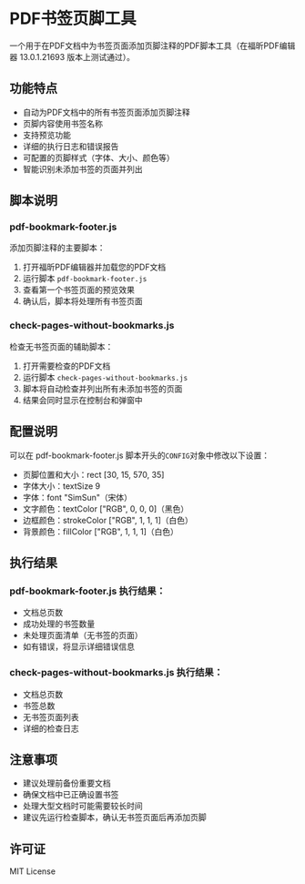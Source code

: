 # PDF书签页脚工具

一个用于在PDF文档中为书签页面添加页脚注释的PDF脚本工具（在福昕PDF编辑器 13.0.1.21693 版本上测试通过）。

## 功能特点

- 自动为PDF文档中的所有书签页面添加页脚注释
- 页脚内容使用书签名称
- 支持预览功能
- 详细的执行日志和错误报告
- 可配置的页脚样式（字体、大小、颜色等）
- 智能识别未添加书签的页面并列出

## 脚本说明

### pdf-bookmark-footer.js
添加页脚注释的主要脚本：
1. 打开福昕PDF编辑器并加载您的PDF文档
2. 运行脚本 `pdf-bookmark-footer.js`
3. 查看第一个书签页面的预览效果
4. 确认后，脚本将处理所有书签页面

### check-pages-without-bookmarks.js
检查无书签页面的辅助脚本：
1. 打开需要检查的PDF文档
2. 运行脚本 `check-pages-without-bookmarks.js`
3. 脚本将自动检查并列出所有未添加书签的页面
4. 结果会同时显示在控制台和弹窗中

## 配置说明

可以在 pdf-bookmark-footer.js 脚本开头的`CONFIG`对象中修改以下设置：

- 页脚位置和大小：rect [30, 15, 570, 35]
- 字体大小：textSize 9
- 字体：font "SimSun"（宋体）
- 文字颜色：textColor ["RGB", 0, 0, 0]（黑色）
- 边框颜色：strokeColor ["RGB", 1, 1, 1]（白色）
- 背景颜色：fillColor ["RGB", 1, 1, 1]（白色）

## 执行结果

### pdf-bookmark-footer.js 执行结果：
- 文档总页数
- 成功处理的书签数量
- 未处理页面清单（无书签的页面）
- 如有错误，将显示详细错误信息

### check-pages-without-bookmarks.js 执行结果：
- 文档总页数
- 书签总数
- 无书签页面列表
- 详细的检查日志

## 注意事项

- 建议处理前备份重要文档
- 确保文档中已正确设置书签
- 处理大型文档时可能需要较长时间
- 建议先运行检查脚本，确认无书签页面后再添加页脚

## 许可证

MIT License